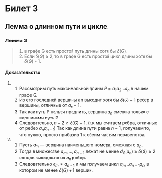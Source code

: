 # Билет 3

## Лемма о длинном пути и цикле.

### Лемма 3

> 1) в графе G есть простой путь длины хотя бы $\delta(G)$.
> 2) Если $\delta(G)$ ≥ 2, то в графе G есть простой цикл длины хотя
 бы $\delta(G)+1$.

#### Доказательство
1) 1. Рассмотрим путь максимальной длины $P = a_1a_2...a_n$ в
 нашем графе G.
   2. Из его последней вершины an выходит хотя бы $\delta(G)−1$
      ребер в вершины, отличные от $a_n−1$.
   3. Так как путь P нельзя продлить, вершина $a_n$ смежна только
 с вершинами пути P.
   4. Следовательно, $n - 2 ≥ \delta(G) −1$. (т.к мы считаем ребра, отличные от ребер $a_na_{n-1}$) Так как длина пути равна
 $n −1$, получаем то, что нужно, просто прибавив 1 к обеим частям неравенства.

2) 1. Пусть $a_m$ — вершина наименьшего номера, смежная с $a_n$.
   2.  Тогда в множестве ${a_m,...,a_{n−1}}$ лежат не менее
 $d_G(a_n)$ ≥ $\delta(G) ≥ 2$ концов выходящих из $a_n$ ребер.
   3.  Cледовательно $a_m \ne a_{n−1}$ и мы получаем цикл $a_m...a_{n−1}a_n$,
 в котором не менее $\delta(G)+1$ вершин.